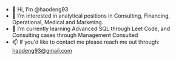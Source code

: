 - 👋 Hi, I’m @haodeng93
- 👀 I’m interested in analytical positions in Consulting, Financing, Operational, Medical and Marketing.
- 🌱 I’m currently learning Advanced SQL through Leet Code, and Consulting cases through Management Consulted
- 📫 If you'd like to contact me please reach me out through: haodeng93@gmail.com

<!---
haodeng93/haodeng93 is a ✨ special ✨ repository because its `README.md` (this file) appears on your GitHub profile.
You can click the Preview link to take a look at your changes.
--->
